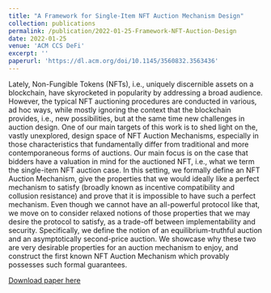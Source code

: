 ```yaml
---
title: "A Framework for Single-Item NFT Auction Mechanism Design"
collection: publications
permalink: /publication/2022-01-25-Framework-NFT-Auction-Design
date: 2022-01-25
venue: 'ACM CCS DeFi'
excerpt: ''
paperurl: 'https://dl.acm.org/doi/10.1145/3560832.3563436'
---
```

Lately, Non-Fungible Tokens (NFTs), i.e., uniquely discernible assets on a blockchain, have skyrocketed in popularity by addressing a broad audience. However, the typical NFT auctioning procedures are conducted in various, ad hoc ways, while mostly ignoring the context that the blockchain provides, i.e., new possibilities, but at the same time new challenges in auction design. One of our main targets of this work is to shed light on the, vastly unexplored, design space of NFT Auction Mechanisms, especially in those characteristics that fundamentally differ from traditional and more contemporaneous forms of auctions. Our main focus is on the case that bidders have a valuation in mind for the auctioned NFT, i.e., what we term the single-item NFT auction case. In this setting, we formally define an NFT Auction Mechanism, give the properties that we would ideally like a perfect mechanism to satisfy (broadly known as incentive compatibility and collusion resistance) and prove that it is impossible to have such a perfect mechanism. Even though we cannot have an all-powerful protocol like that, we move on to consider relaxed notions of those properties that we may desire the protocol to satisfy, as a trade-off between implementability and security. Specifically, we define the notion of an equilibrium-truthful auction and an asymptotically second-price auction. We showcase why these two are very desirable properties for an auction mechanism to enjoy, and construct the first known NFT Auction Mechanism which provably possesses such formal guarantees.

[Download paper here](https://dl.acm.org/doi/10.1145/3560832.3563436)
